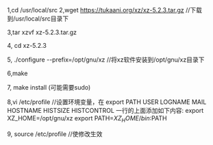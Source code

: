 1,cd /usr/local/src
2,wget https://tukaani.org/xz/xz-5.2.3.tar.gz //下载到/usr/local/src目录下

3,tar xzvf xz-5.2.3.tar.gz

4, cd xz-5.2.3

5, ./configure --prefix=/opt/gnu/xz //将xz软件安装到/opt/gnu/xz目录下

6,make 

7, make install (可能需要sudo)


8,vi /etc/profile
//设置环境变量，在 export PATH USER LOGNAME MAIL HOSTNAME HISTSIZE HISTCONTROL 一行的上面添加如下内容:
export XZ_HOME=/opt/gnu/xz
export PATH=$XZ_HOME/bin:$PATH

9, source /etc/profile //使修改生效